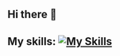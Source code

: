 ## Hi there 👋

## My skills: [![My Skills](https://skillicons.dev/icons?i=js,html,css,py,django,jquery,wordpress,tailwind)](https://skillicons.dev)

<!--
**glebn5/glebn5** is a ✨ _special_ ✨ repository because its `README.md` (this file) appears on your GitHub profile.

Here are some ideas to get you started:

- 🔭 I’m currently working on ...
- 🌱 I’m currently learning ...
- 👯 I’m looking to collaborate on ...
- 🤔 I’m looking for help with ...
- 💬 Ask me about ...
- 📫 How to reach me: ...
- 😄 Pronouns: ...
- ⚡ Fun fact: ...
-->
